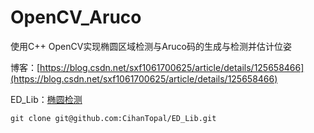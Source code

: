# OpenCV_Aruco
使用C++ OpenCV实现椭圆区域检测与Aruco码的生成与检测并估计位姿


博客：[https://blog.csdn.net/sxf1061700625/article/details/125658466](https://blog.csdn.net/sxf1061700625/article/details/125658466)

ED_Lib：[椭圆检测](https://github.com/CihanTopal/ED_Lib)    
```
git clone git@github.com:CihanTopal/ED_Lib.git
```

